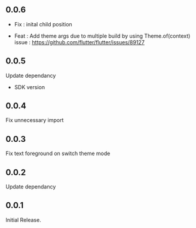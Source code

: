 ## 0.0.6

- Fix : inital child position

- Feat : Add theme args due to multiple build by using Theme.of(context)
  issue : https://github.com/flutter/flutter/issues/89127

## 0.0.5

Update dependancy

- SDK version

## 0.0.4

Fix unnecessary import

## 0.0.3

Fix text foreground on switch theme mode

## 0.0.2

Update dependancy

## 0.0.1

Initial Release.

